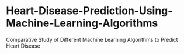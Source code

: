 # Heart-Disease-Prediction-Using-Machine-Learning-Algorithms
Comparative Study of Different Machine Learning Algorithms to Predict Heart Disease
